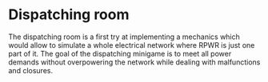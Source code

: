# Dispatching room

The dispatching room is a first try at implementing a mechanics which would allow to simulate a whole electrical network where RPWR is just one part of it. The goal of the dispatching minigame is to meet all power demands without overpowering the network while dealing with malfunctions and closures.

